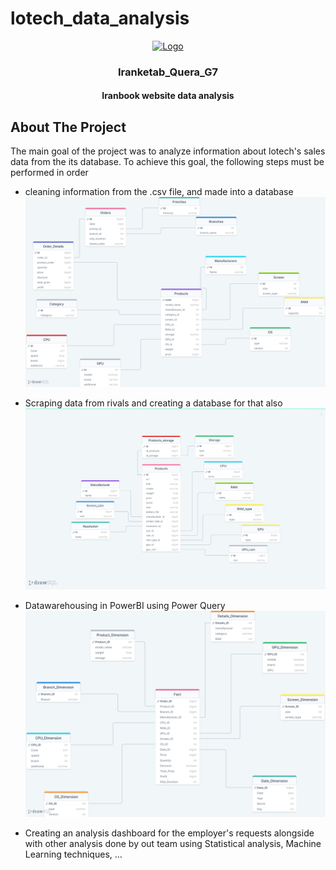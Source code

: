# lotech_data_analysis

<div align="center">
  <a href="https://github.com/ewondare/lotech_data_analysis">
    <img src="https://quera.org/static/images/logo/logo-quera-heavy.2-1c1287ee3575.svg" alt="Logo" width="500">
  </a>

  <h3 align="center">Iranketab_Quera_G7</h3>
  <h4 align="center">Iranbook website data analysis</h4>

</div>

## About The Project

The main goal of the project was to analyze information about lotech's sales data from the its database.
To achieve this goal, the following steps must be performed in order

- cleaning information from the .csv file, and made into a database
![Database Schema](lotech.PNG)

- Scraping data from rivals and creating a database for that also
![Rivals Database Schema](rivals_data_database.PNG)
- Datawarehousing in PowerBI using Power Query
![Datawarehouse Schema](lotech_datawarehouse.PNG)
- Creating an analysis dashboard for the employer's requests alongside with other analysis done by out team using Statistical analysis, Machine Learning techniques, ...
